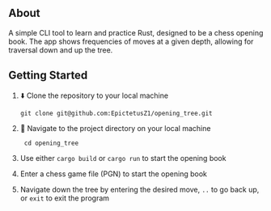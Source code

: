 ## About

A simple CLI tool to learn and practice Rust, designed to be a chess opening book. The app shows frequencies of moves at a given depth, allowing for traversal down and up the tree.

## Getting Started

1. ⬇️ Clone the repository to your local machine
   ```shell
   git clone git@github.com:EpictetusZ1/opening_tree.git
   ```
   
2. 📂 Navigate to the project directory on your local machine
   ```shell
    cd opening_tree
    ```
   
3. Use either `cargo build` or `cargo run` to start the opening book
4. Enter a chess game file (PGN) to start the opening book
5. Navigate down the tree by entering the desired move, `..` to go back up, or `exit` to exit the program